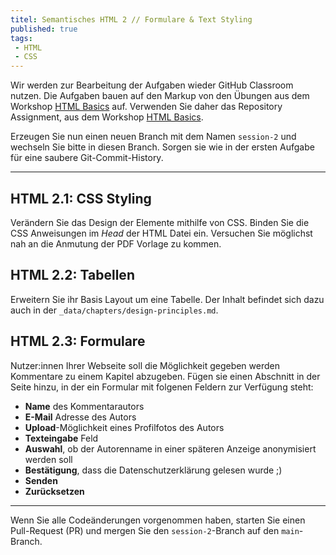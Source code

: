 ```yaml
---
titel: Semantisches HTML 2 // Formulare & Text Styling
published: true
tags:
 - HTML
 - CSS
---
```


Wir werden zur Bearbeitung der Aufgaben wieder GitHub Classroom nutzen. Die Aufgaben bauen auf den Markup von den Übungen aus dem Workshop [HTML Basics](../fd_01_html-1/) auf. Verwenden Sie daher das Repository Assignment, aus dem Workshop [HTML Basics](../fd_01_html-1/). 

Erzeugen Sie nun einen neuen Branch mit dem Namen `session-2` und wechseln Sie bitte in diesen Branch. Sorgen sie wie in der ersten Aufgabe für eine saubere Git-Commit-History.

---

## HTML 2.1: CSS Styling

Verändern Sie das Design der Elemente mithilfe von CSS. Binden Sie die CSS Anweisungen im *Head* der HTML Datei ein. Versuchen Sie möglichst nah an die Anmutung der PDF Vorlage zu kommen.

## HTML 2.2: Tabellen

Erweitern Sie ihr Basis Layout um eine Tabelle. Der Inhalt befindet sich dazu auch in der `_data/chapters/design-principles.md`.

## HTML 2.3: Formulare

Nutzer:innen Ihrer Webseite soll die Möglichkeit gegeben werden Kommentare zu einem Kapitel abzugeben. Fügen sie einen Abschnitt in der Seite hinzu, in der ein Formular mit folgenen Feldern zur Verfügung steht:

- **Name** des Kommentarautors
- **E-Mail** Adresse des Autors
- **Upload**-Möglichkeit eines Profilfotos des Autors
- **Texteingabe** Feld
- **Auswahl**, ob der Autorenname in einer späteren Anzeige anonymisiert werden soll
- **Bestätigung**, dass die Datenschutzerklärung gelesen wurde ;)
- **Senden**
- **Zurücksetzen**

----

Wenn Sie alle Codeänderungen vorgenommen haben, starten Sie einen Pull-Request (PR) und mergen Sie den `session-2`-Branch auf den `main`-Branch.

<!--
## Aufgabe 1 - HTML // Formulare und Tabellen
Zur Verwaltung der Daten für den digitalen Museumsführer wird eine Pflegemaske benötigt. Über diese soll es möglich sein, sich alle gespeicherten Daten zu den Gemälden anzeigen zu lassen, neue Gemälde hinzuzufügen, zu löschen und zu bearbeiten.

Erstellen Sie in ihrem Repository einen Ordner `backend` und darin eine Datei `uebersicht.html`.

Erzeugen Sie für folgendes [Wireframe](../../material/frontend-development-1/session-2/aufgabe-1/pflegemaske.png) möglichst semantisch reichhaltiges Markup.

Die Daten für die Gemäldeübersicht finden Sie hier als [Markdown Datei](../../material/frontend-development-1/session-2/aufgabe-1/gemaeldedaten.md) oder als [PDF](../../material/frontend-development-1/session-2/aufgabe-1/gemaeldedaten.pdf)



## Aufgabe 2 - CSS // Typografie

Bitte überarbeiten Sie Ihre Bildübersicht mit den Angaben aus der [Cranach Demodaten Tabelle](https://docs.google.com/spreadsheets/d/e/2PACX-1vSZDap28Dr0Q7gV3RFQ_rSa-KXBNwzSEvmsWp3p26qbQc0nBuoh0jo6cF-q_FclOTMl7dmgLcJ07b6w/pub?output=csv). Erzeugen Sie bitte Markup für 16 Bilder.

Als Basis für diese und die folgenden Aufgaben dienen folgende Dokumente:  
* [Styleguide](https://finnge.github.io/mi-sd-cranachproject/assets/img/style-guide.svg) 
* [Layout](../../material/frontend-development-1/session-2/aufgabe-2/cda_timeline_size-small.png)

Um ein browserübergreifend konsistentes Grundlayout zu erhalten, binden Sie zunächst eine `reset.css` oder `normalize.css` aus einem  Content Delivery Network ein.

Erzeugen Sie nun ein Verzeichnis mit der Bezeichnung `styles` und darin eine Datei mit dem Namen `cda-base.css`. Binden Sie diese CSS-Datei in die Datei `index.html`, aus dem HTML Basics Workshop, ein.

Definieren Sie in der `cda-base.css` folgende Regeln:

* Alle Elemente sollen die im Styleguide angegebene Schriftart verwenden. Binden Sie die Schriftart dazu bitte über [Google Fonts](https://fonts.google.com) ein.
* Die Textelemente sollen, hinsichtlich der typografischen Angaben (Schriftgröße, -schnitt, -farbe und Zeilenabstand), mit dem Styleguide im Einklang sein.

## Augabe 3 - CSS // Basislayout

Legen Sie in der `cda-base.css` die im Styleguide definierten Hintergrundfarben für den Header und Contentbereich fest. Nutzen Sie dazu bitte class-Attribute im HTML und die dazugehörigen CSS-Selektoren.

Erzeugen Sie mit Hilfe von CSS-Grids das Grundlayout, bestehend aus Header und dem zwei spaltigen Contentbereich. Verwenden Sie dazu die Angaben unter „Grid” im Styleguide.

Mergen Sie zum Schluss den Branch `session-2` in den `master`.

-->
